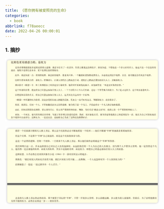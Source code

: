 ```yaml
---
title: 《愿你拥有被爱照亮的生命》
categories:
  - book
abbrlink: f78aeecc
date: 2022-04-26 00:00:01
---
```


### 1.  摘抄

![1](2022-04-26愿你拥有被爱照亮的生命/1.jpg)

![1](2022-04-26愿你拥有被爱照亮的生命/2.jpg)

